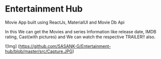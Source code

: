 # Entertainment Hub

Movie App built using ReactJs, MaterialUI and Movie Db Api

In this We can get the Movies and series Information like release date, IMDB rating, 
Cast(with pictures) and We can watch the respective TRAILER!! also. 

![Img] (https://github.com/SASANK-G/Entertainment-hub/blob/master/src/Capture.JPG)